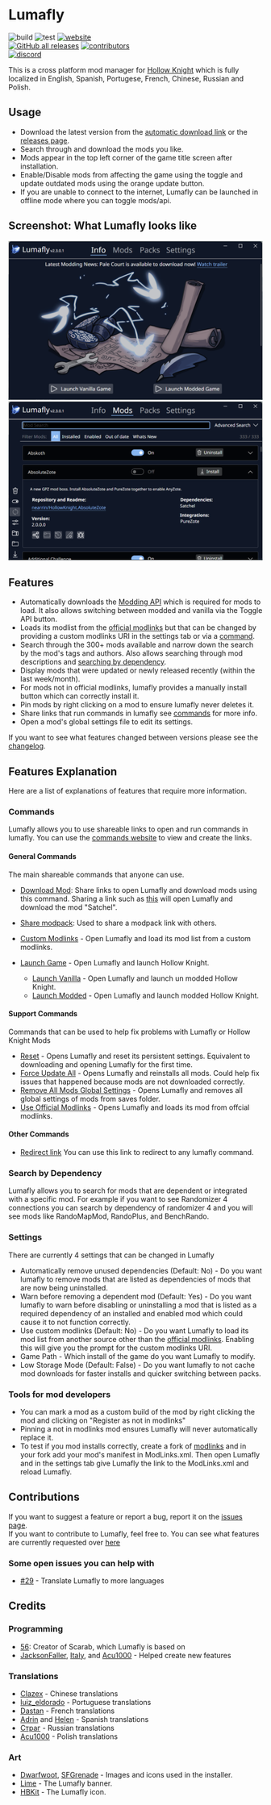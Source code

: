 # Lumafly

![build](https://github.com/TheMulhima/Lumafly/actions/workflows/build.yml/badge.svg)
![test](https://github.com/TheMulhima/Lumafly/actions/workflows/test.yml/badge.svg)
[![website](https://img.shields.io/website?down_color=red&down_message=offline&up_color=32c854&up_message=online&url=https%3A%2F%2Fthemulhima.github.io%2FLumafly)](https://themulhima.github.io/Lumafly)  
[![GitHub all releases](https://img.shields.io/github/downloads/TheMulhima/Lumafly/total)](https://github.com/TheMulhima/Lumafly/releases)
[![contributors](https://img.shields.io/github/contributors/TheMulhima/Lumafly)](https://github.com/TheMulhima/Lumafly/graphs/contributors)  
[![discord](https://img.shields.io/discord/879125729936298015?label=discord)](https://discord.gg/VDsg3HmWuB)

This is a cross platform mod manager for [Hollow Knight](https://www.hollowknight.com) which is fully localized in English, Spanish, Portugese, French, Chinese, Russian and Polish.

## Usage

- Download the latest version from the [automatic download link](https://themulhima.github.io/Lumafly?download) or the [releases page](https://github.com/TheMulhima/Lumafly/releases/latest).
- Search through and download the mods you like.
- Mods appear in the top left corner of the game title screen after installation.
- Enable/Disable mods from affecting the game using the toggle and update outdated mods using the orange update button.
- If you are unable to connect to the internet, Lumafly can be launched in offline mode where you can toggle mods/api.

## Screenshot: What Lumafly looks like

![info](https://github.com/TheMulhima/Lumafly/blob/static-resources/Readme%20Assets/Info.png?raw=true)
![demo](https://github.com/TheMulhima/Lumafly/blob/static-resources/Readme%20Assets/ModList.png?raw=true)

## Features

- Automatically downloads the [Modding API](https://github.com/hk-modding/api) which is required for mods to load. It also allows switching between modded and vanilla via the Toggle API button.
- Loads its modlist from the [official modlinks](https://github.com/hk-modding/modlinks) but that can be changed by providing a custom modlinks URI in the settings tab or via a [command](#commands).
- Search through the 300+ mods available and narrow down the search by the mod's tags and authors. Also allows searching through mod descriptions and [searching by dependency](#search-by-dependency).
- Display mods that were updated or newly released recently (within the last week/month).
- For mods not in official modlinks, lumafly provides a manually install button which can correctly install  it.
- Pin mods by right clicking on a mod to ensure lumafly never deletes it.
- Share links that run commands in lumafly see [commands](#commands) for more info.
- Open a mod's global settings file to edit its settings.

If you want to see what features changed between versions please see the [changelog](https://github.com/TheMulhima/Lumafly/blob/master/CHANGELOG.md).

## Features Explanation

Here are a list of explanations of features that require more information.

### Commands

Lumafly allows you to use shareable links to open and run commands in lumafly. You can use the [commands website](https://themulhima.github.io/Lumafly/commands) to view and create the links.

#### General Commands

The main shareable commands that anyone can use.

- [Download Mod](https://themulhima.github.io/Lumafly/commands/download): Share links to open Lumafly and download mods using this command. Sharing a link such as [this](https://themulhima.github.io/Lumafly/commands/download?mods=Satchel) will open Lumafly and download the mod "Satchel".
- [Share modpack](https://themulhima.github.io/Lumafly/commands/modpack): Used to share a modpack link with others.

- [Custom Modlinks](https://themulhima.github.io/Lumafly/commands/customModLinks) - Open Lumafly and load its mod list from a custom modlinks.

- [Launch Game](https://themulhima.github.io/Lumafly/redirect?link=scarab://launch) - Open Lumafly and launch Hollow Knight.
  - [Launch Vanilla](https://themulhima.github.io/Lumafly/redirect?link=scarab://launch/vanilla) - Open Lumafly and launch un modded Hollow Knight.
  - [Launch Modded](https://themulhima.github.io/Lumafly/redirect?link=scarab://launch/modded) - Open Lumafly and launch modded Hollow Knight.

#### Support Commands

Commands that can be used to help fix problems with Lumafly or Hollow Knight Mods

- [Reset](https://themulhima.github.io/Lumafly/commands/reset) - Opens Lumafly and reset its persistent settings. Equivalent to downloading and opening Lumafly for the first time.
- [Force Update All](https://themulhima.github.io/Lumafly/commands/forceUpdateAll) - Opens Lumafly and reinstalls all mods. Could help fix issues that happened because mods are not downloaded correctly.
- [Remove All Mods Global Settings](https://themulhima.github.io/Lumafly/redirect?link=removeAllModsGlobalSettings) - Opens Lumafly and removes all global settings of mods from saves folder.
- [Use Official Modlinks](https://themulhima.github.io/Lumafly/redirect?link=scarab://useOfficialModLinks) - Opens Lumafly and loads its mod from offcial modlinks.

#### Other Commands

- [Redirect link](https://themulhima.github.io/Lumafly/redirect) You can use this link to redirect to any lumafly command.

### Search by Dependency

Lumafly allows you to search for mods that are dependent or integrated with a specific mod. For example if you want to see Randomizer 4 connections you can search by dependency of randomizer 4 and you will see mods like RandoMapMod, RandoPlus, and BenchRando.

### Settings

There are currently 4 settings that can be changed in Lumafly

- Automatically remove unused dependencies (Default: No) - Do you want lumafly to remove mods that are listed as dependencies of mods that are now being uninstalled.
- Warn before removing a dependent mod (Default: Yes) - Do you want lumafly to warn before disabling or uninstalling a mod that is listed as a required dependency of an installed and enabled mod which could cause it to not function correctly.
- Use custom modlinks (Default: No) - Do you want Lumafly to load its mod list from another source other than the [official modlinks](https://github.com/hk-modding/modlinks). Enabling this will give you the prompt for the custom modlinks URI.
- Game Path - Which install of the game do you want Lumafly to modify.
- Low Storage Mode (Default: False) - Do you want lumafly to not cache mod downloads for faster installs and quicker switching between packs.

### Tools for mod developers

- You can mark a mod as a custom build of the mod by right clicking the mod and clicking on "Register as not in modlinks"
- Pinning a not in modlinks mod ensures Lumafly will never automatically replace it.
- To test if you mod installs correctly, create a fork of [modlinks](https://github.com/hk-modding/modlinks) and in your fork add your mod's manifest in ModLinks.xml. Then open Lumafly and in the settings tab give Lumafly the link to the ModLinks.xml and reload Lumafly.

## Contributions

If you want to suggest a feature or report a bug, report it on the [issues page](https://github.com/TheMulhima/Lumafly/issues/new/choose).  
If you want to contribute to Lumafly, feel free to. You can see what features are currently requested over [here](https://github.com/TheMulhima/Lumafly/labels/enhancement)

### Some open issues you can help with

- [#29](https://github.com/TheMulhima/Lumafly/issues/29) - Translate Lumafly to more languages

## Credits

### Programming

- [56](https://github.com/fifty-six): Creator of Scarab, which Lumafly is based on
- [JacksonFaller](https://github.com/JacksonFaller), [Italy](https://github.com/jngo102), and [Acu1000](https://github.com/Acu1000) - Helped create new features

### Translations

- [Clazex](https://github.com/Clazex) - Chinese translations
- [luiz_eldorado](https://github.com/luizeldorado) - Portuguese translations
- [Dastan](https://github.com/Dastan21) - French translations
- [Adrin](https://twitter.com/Adrin63_?t=lbzYGgt-3Zybjb_S2xqt2A&s=09) and [Helen](https://ko-fi.com/helensb) - Spanish translations
- [Страг](https://discordapp.com/users/274945280775028736) - Russian translations
- [Acu1000](https://github.com/Acu1000) - Polish translations

### Art

- [Dwarfwoot]( https://patreon.com/DwarfWoot), [SFGrenade](https://github.com/SFGrenade) - Images and icons used in the installer.
- [Lime](https://www.tumblr.com/ded-lime) - The Lumafly banner.
- [HBKit](https://ko-fi.com/hbkit) - The Lumafly icon.

